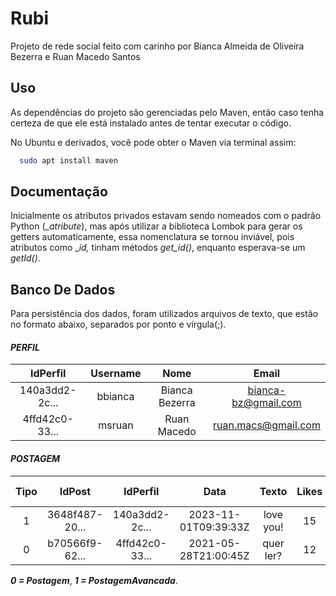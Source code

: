 # Rubi

Projeto de rede social feito com carinho por Bianca Almeida de Oliveira Bezerra e Ruan Macedo Santos


## Uso

As dependências do projeto são gerenciadas pelo Maven, então caso tenha certeza de que ele está instalado antes de tentar executar o código.


No Ubuntu e derivados, você pode obter o Maven via terminal assim:
```bash
  sudo apt install maven
```    
## Documentação

Inicialmente os atributos privados estavam sendo nomeados com o padrão Python (__atribute_), mas após utilizar a biblioteca Lombok para gerar os getters automaticamente, essa nomenclatura se tornou inviável, pois atributos como __id,_ tinham métodos _get_id()_, enquanto esperava-se um _getId()_.

## Banco De Dados

Para persistência dos dados, foram utilizados arquivos de texto, que estão no  formato abaixo, separados por ponto e vírgula(;).




#### _PERFIL_

|    IdPerfil    |    Username   |        Nome    |        Email        |
| :--------------: | :-------------: | :--------------: | :-------------------: |
| 140a3dd2-2c... |   bbianca     | Bianca Bezerra | bianca-bz@gmail.com |
| 4ffd42c0-33... |   msruan      | Ruan Macedo    | ruan.macs@gmail.com |



#### _POSTAGEM_

| Tipo |    IdPost      |    IdPerfil    |        Data          | Texto     | Likes | Deslikes | ?ViewsRestantes | ?Hashtahs<> |
| :----: | :--------------: | :--------------: | :--------------------: | :---------: | :-----: | :--------: | :---------------: | :-----------: |
|   1  | 3648f487-20... | 140a3dd2-2c... | 2023-11-01T09:39:33Z | love you! |  15   |    3     |      50         | #love#feel  |     
|   0  | b70566f9-62... | 4ffd42c0-33... | 2021-05-28T21:00:45Z | quer ler? |  12   |    2     |                 |             |

_**0 = Postagem**_, _**1 = PostagemAvancada**_.
